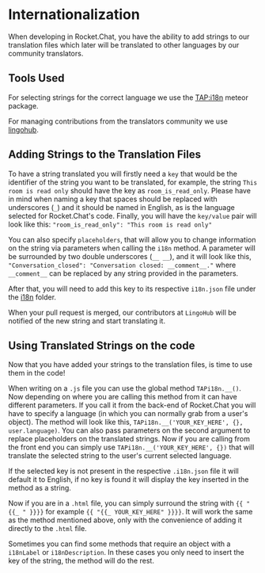 # Internationalization

When developing in Rocket.Chat, you have the ability to add strings to our translation files which later will be translated to other languages by our community translators.

## Tools Used

For selecting strings for the correct language we use the [TAP:i18n](https://github.com/TAPevents/tap-i18n) meteor package.

For managing contributions from the translators community we use [lingohub](https://lingohub.com/).

## Adding Strings to the Translation Files

To have a string translated you will firstly need a `key` that would be the identifier of the string you want to be translated, for example, the string `This room is read only` should have the key as `room_is_read_only`. Please have in mind when naming a key that spaces should be replaced with underscores (`_`) and it should be named in English, as is the language selected for Rocket.Chat's code. Finally, you will have the `key/value` pair will look like this: `"room_is_read_only": "This room is read only"`

You can also specify `placeholders`, that will allow you to change information on the string via parameters when calling the `i18n` method. A parameter will be surrounded by two double underscores (`__ __`), and it will look like this, `"Conversation_closed": "Conversation closed: __comment__."` where `__comment__` can be replaced by any string provided in the parameters.

After that, you will need to add this key to its respective `i18n.json` file under the [i18n](https://github.com/RocketChat/Rocket.Chat/tree/develop/apps/meteor/packages/rocketchat-i18n/i18n) folder.

When your pull request is merged, our contributors at `LingoHub` will be notified of the new string and start translating it.

## Using Translated Strings on the code

Now that you have added your strings to the translation files, is time to use them in the code!

When writing on a `.js` file you can use the global method `TAPi18n.__()`. Now depending on where you are calling this method from it can have different parameters. If you call it from the back-end of Rocket.Chat you will have to specify a language (in which you can normally grab from a user's object). The method will look like this, `TAPi18n.__('YOUR_KEY_HERE', {}, user.language)`. You can also pass parameters on the second argument to replace placeholders on the translated strings. Now if you are calling from the front end you can simply use `TAPi18n.__('YOUR_KEY_HERE', {})` that will translate the selected string to the user's current selected language.

If the selected key is not present in the respective `.i18n.json` file it will default it to English, if no key is found it will display the key inserted in the method as a string.

Now if you are in a `.html` file, you can simply surround the string with `{{ "{{_ " }}}}` for example `{{ "{{_ YOUR_KEY_HERE" }}}}`. It will work the same as the method mentioned above, only with the convenience of adding it directly to the `.html` file.

Sometimes you can find some methods that require an object with a `i18nLabel` or `i18nDescription`. In these cases you only need to insert the key of the string, the method will do the rest.
